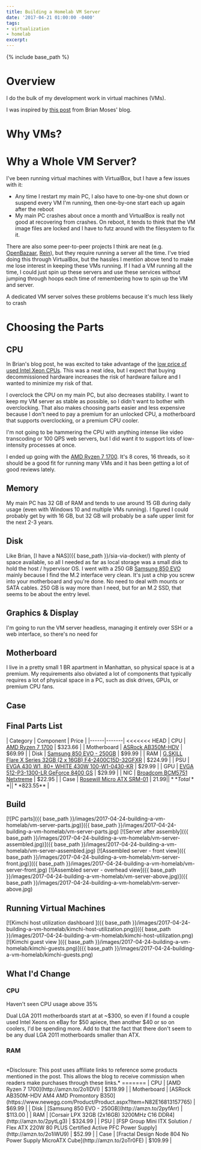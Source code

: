 ```yaml
---
title: Building a Homelab VM Server
date: '2017-04-21 01:00:00 -0400'
tags:
- virtualization
- homelab
excerpt:
---
```


{% include base_path %}

# Overview

I do the bulk of my development work in virtual machines (VMs).

I was inspired by [this post](https://blog.brianmoses.net/2016/07/building-a-homelab-server.html) from Brian Moses' blog.

# Why VMs?

# Why a Whole VM Server?
I've been running virtual machines with VirtualBox, but I have a few issues with it:

* Any time I restart my main PC, I also have to one-by-one shut down or suspend every VM I'm running, then one-by-one start each up again after the reboot
* My main PC crashes about once a month and VirtualBox is really not good at recovering from crashes. On reboot, it tends to think that the VM image files are locked and I have to futz around with the filesystem to fix it.

There are also some peer-to-peer projects I think are neat (e.g. [OpenBazaar](https://openbazaar.org), [Rein](https://reinproject.org)), but they require running a server all the time. I've tried doing this through VirtualBox, but the hassles I mention above tend to make me lose interest in keeping these VMs running. If I had a VM running all the time, I could just spin up these servers and use these services without jumping through hoops each time of remembering how to spin up the VM and server.

A dedicated VM server solves these problems because it's much less likely to crash

# Choosing the Parts

## CPU

In Brian's blog post, he was excited to take advantage of the [low price of used Intel Xeon CPUs](http://www.techspot.com/review/1155-affordable-dual-xeon-pc/). This was a neat idea, but I expect that buying decommissioned hardware increases the risk of hardware failure and I wanted to minimize my risk of that.

I overclock the CPU on my main PC, but also decreases stability. I want to keep my VM server as stable as possible, so I didn't want to bother with overclocking. That also makes choosing parts easier and less expensive because I don't need to pay a premium for an unlocked CPU, a motherboard that supports overclocking, or a premium CPU cooler.

I'm not going to be hammering the CPU with anything intense like video transcoding or 100 QPS web servers, but I did want it to support lots of low-intensity processes at once.

I ended up going with the [AMD Ryzen 7 1700](http://amzn.to/2o1lDVI). It's 8 cores, 16 threads, so it should be a good fit for running many VMs and it has been getting a lot of good reviews lately.

## Memory
My main PC has 32 GB of RAM and tends to use around 15 GB during daily usage (even with Windows 10 and multiple VMs running). I figured I could probably get by with 16 GB, but 32 GB will probably be a safe upper limit for the next 2-3 years.

## Disk

Like Brian, [I have a NAS]({{ base_path }}/sia-via-docker/) with plenty of space available, so all I needed as far as local storage was a small disk to hold the host / hypervisor OS. I went with a 250 GB [Samsung 850 EVO](http://amzn.to/2pyfArr) mainly because I find the M.2 interface very clean. It's just a chip you screw into your motherboard and you're done. No need to deal with mounts or SATA cables. 250 GB is way more than I need, but for an M.2 SSD, that seems to be about the entry level.

## Graphics & Display
I'm going to run the VM server headless, managing it entirely over SSH or a web interface, so there's no need for 

## Motherboard

I live in a pretty small 1 BR apartment in Manhattan, so physical space is at a premium. My requirements also obviated a lot of components that typically requires a lot of physical space in a PC, such as disk drives, GPUs, or premium CPU fans.

## Case


## Final Parts List

| Category | Component |  Price |
|------|-------|
<<<<<<< HEAD
| CPU | [AMD Ryzen 7 1700](http://amzn.to/2o1lDVI) | $323.66 |
| Motherboard | [ASRock AB350M-HDV](https://www.newegg.com/Product/Product.aspx?Item=N82E16813157765) | $69.99 |
| Disk | [Samsung 850 EVO - 250GB](http://amzn.to/2pyfArr) | $99.99 |
| RAM | [G.SKILL Flare X Series 32GB (2 x 16GB) F4-2400C15D-32GFXR](https://www.newegg.com/Product/Product.aspx?Item=N82E16820232536) | $224.99 |
| PSU | [EVGA 430 W1, 80+ WHITE 430W  100-W1-0430-KR](http://amzn.to/2oVMo9u) | $29.99 |
| GPU | [EVGA 512-P3-1300-LR GeForce 8400 GS](http://amzn.to/2qmwmHO) | $29.99 |
| NIC | [Broadcom BCM5751 Netxtreme](http://amzn.to/2pxVLjH) | $22.95 |
| Case | [Rosewill Micro ATX SRM-01](http://amzn.to/2oYTvP6) | $21.99 |
| **Total** | | **$823.55** |

## Build

[![PC parts]({{ base_path }}/images/2017-04-24-building-a-vm-homelab/vm-server-parts.jpg)]({{ base_path }}/images/2017-04-24-building-a-vm-homelab/vm-server-parts.jpg)
[![Server after assembly]({{ base_path }}/images/2017-04-24-building-a-vm-homelab/vm-server-assembled.jpg)]({{ base_path }}/images/2017-04-24-building-a-vm-homelab/vm-server-assembled.jpg)
[![Assembled server - front view]({{ base_path }}/images/2017-04-24-building-a-vm-homelab/vm-server-front.jpg)]({{ base_path }}/images/2017-04-24-building-a-vm-homelab/vm-server-front.jpg)
[![Assembled server - overhead view]({{ base_path }}/images/2017-04-24-building-a-vm-homelab/vm-server-above.jpg)]({{ base_path }}/images/2017-04-24-building-a-vm-homelab/vm-server-above.jpg)

## Running Virtual Machines

[![Kimchi host utilization dashboard ]({{ base_path }}/images/2017-04-24-building-a-vm-homelab/kimchi-host-utilization.png)]({{ base_path }}/images/2017-04-24-building-a-vm-homelab/kimchi-host-utilization.png)
[![Kimchi guest view ]({{ base_path }}/images/2017-04-24-building-a-vm-homelab/kimchi-guests.png)]({{ base_path }}/images/2017-04-24-building-a-vm-homelab/kimchi-guests.png)

## What I'd Change

### CPU

Haven't seen CPU usage above 35%

Dual LGA 2011 motherboards start at at ~$300, so even if I found a couple used Intel Xeons on eBay for $50 apiece, then another $40 or so on coolers, I'd be spending more. Add to that the fact that there don't seem to be any dual LGA 2011 motherboards smaller than ATX.


### RAM


<br>
*Disclosure: This post uses affiliate links to reference some products mentioned in the post. This allows the blog to receive commission when readers make purchases through these links.*
=======
| CPU | [AMD Ryzen 7 1700](http://amzn.to/2o1lDVI) | $319.99 |
| Motherboard | [ASRock AB350M-HDV AM4 AMD Promontory B350](https://www.newegg.com/Product/Product.aspx?Item=N82E16813157765) | $69.99 |
| Disk | [Samsung 850 EVO - 250GB](http://amzn.to/2pyfArr) | $113.00 |
| RAM | [Corsair LPX 32GB (2x16GB) 3200MHz C16 DDR4](http://amzn.to/2pytLg3) | $324.99 |
| PSU | [FSP Group Mini ITX Solution / Flex ATX 220W 80 PLUS Certified Active PFC Power Supply](http://amzn.to/2o1iWU9) | $52.99 |
| Case | [Fractal Design Node 804 No Power Supply MicroATX Cube](http://amzn.to/2oTr0FE) | $109.99 |
